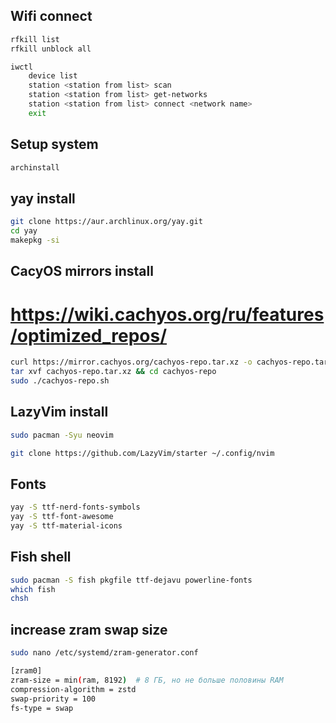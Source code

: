 ## Wifi connect
```bash 
rfkill list
rfkill unblock all

iwctl
    device list
    station <station from list> scan
    station <station from list> get-networks
    station <station from list> connect <network name>
    exit
```

## Setup system
```bash
archinstall
```

## yay install
```bash
git clone https://aur.archlinux.org/yay.git
cd yay
makepkg -si
```

## CacyOS mirrors install
# https://wiki.cachyos.org/ru/features/optimized_repos/
```bash
curl https://mirror.cachyos.org/cachyos-repo.tar.xz -o cachyos-repo.tar.xz
tar xvf cachyos-repo.tar.xz && cd cachyos-repo
sudo ./cachyos-repo.sh
```

## LazyVim install
```bash
sudo pacman -Syu neovim

git clone https://github.com/LazyVim/starter ~/.config/nvim
```

## Fonts
```bash
yay -S ttf-nerd-fonts-symbols
yay -S ttf-font-awesome
yay -S ttf-material-icons
```

## Fish shell
```bash
sudo pacman -S fish pkgfile ttf-dejavu powerline-fonts
which fish
chsh
```

## increase zram swap size
```bash
sudo nano /etc/systemd/zram-generator.conf

[zram0]
zram-size = min(ram, 8192)  # 8 ГБ, но не больше половины RAM
compression-algorithm = zstd
swap-priority = 100
fs-type = swap
```
